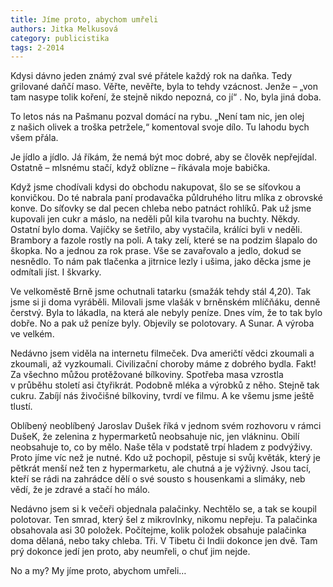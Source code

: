 ```yaml
---
title: Jíme proto, abychom umřeli
authors: Jitka Melkusová
category: publicistika
tags: 2-2014
---
```


Kdysi dávno jeden známý zval své přátele každý rok na daňka. Tedy grilované daňčí maso. Věřte, nevěřte, byla to tehdy vzácnost. Jenže – „von tam nasype tolik koření, že stejně nikdo nepozná, co jí“ . No, byla jiná doba.

To letos nás na Pašmanu pozval domácí na rybu. „Není tam nic, jen olej z našich olivek a troška petržele,“ komentoval svoje dílo. Tu lahodu bych všem přála.

Je jídlo a jídlo. Já říkám, že nemá být moc dobré, aby se člověk nepřejídal. Ostatně – mlsnému stačí, když oblízne – říkávala moje babička.

Když jsme chodívali kdysi do obchodu nakupovat, šlo se se síťovkou a konvičkou. Do té nabrala paní prodavačka půldruhého litru mlíka z obrovské konve. Do síťovky se dal pecen chleba nebo patnáct rohlíků. Pak už jsme kupovali jen cukr a máslo, na neděli půl kila tvarohu na buchty. Někdy. Ostatní bylo doma. Vajíčky se šetřilo, aby vystačila, králíci byli v neděli. Brambory a fazole rostly na poli. A taky zelí, které se na podzim šlapalo do škopka. No a jednou za rok prase. Vše se zavařovalo a jedlo, dokud se nesnědlo. To nám pak tlačenka a jitrnice lezly i ušima, jako děcka jsme je odmítali jíst. I škvarky.

Ve velkoměstě Brně jsme ochutnali tatarku (smažák tehdy stál 4,20). Tak jsme si ji doma vyráběli. Milovali jsme vlašák v brněnském mlíčňáku, denně čerstvý. Byla to lákadla, na která ale nebyly peníze. Dnes vím, že to tak bylo dobře. No a pak už peníze byly. Objevily se polotovary. A Sunar. A výroba ve velkém.

Nedávno jsem viděla na internetu filmeček. Dva američtí vědci zkoumali a zkoumali, až vyzkoumali. Civilizační choroby máme z dobrého bydla. Fakt! Za všechno můžou protěžované bílkoviny. Spotřeba masa vzrostla v průběhu století asi čtyřikrát. Podobně mléka a výrobků z něho. Stejně tak cukru. Zabíjí nás živočišné bílkoviny, tvrdí ve filmu. A ke všemu jsme ještě tlustí.

Oblíbený neoblíbený Jaroslav Dušek říká v jednom svém rozhovoru v rámci DušeK, že zelenina z hypermarketů neobsahuje nic, jen vlákninu. Obilí neobsahuje to, co by mělo. Naše těla v podstatě trpí hladem z podvýživy. Proto jíme víc než je nutné. Kdo už pochopil, pěstuje si svůj květák, který je pětkrát menší než ten z hypermarketu, ale chutná a je výživný. Jsou tací, kteří se rádi na zahrádce dělí o své sousto s housenkami a slimáky, neb vědí, že je zdravé a stačí ho málo.

Nedávno jsem si k večeři objednala palačinky. Nechtělo se, a tak se koupil polotovar. Ten smrad, který šel z mikrovlnky, nikomu nepřeju. Ta palačinka obsahovala asi 30 položek. Počítejme, kolik položek obsahuje palačinka doma dělaná, nebo taky chleba. Tři. V Tibetu či Indii dokonce jen dvě. Tam prý dokonce jedí jen proto, aby neumřeli, o chuť jim nejde.

No a my? My jíme proto, abychom umřeli…